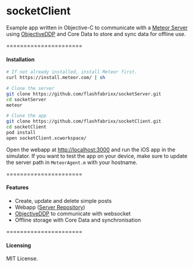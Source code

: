 socketClient
============

Example app written in Objective-C to communicate with a [Meteor Server](https://github.com/flashfabrixx/socketServer) using [ObjectiveDDP](https://github.com/boundsj/ObjectiveDDP) and Core Data to store and sync data for offline use.

======================
#### Installation

````sh
# If not already installed, install Meteor first. 
curl https://install.meteor.com/ | sh

# Clone the server
git clone https://github.com/flashfabrixx/socketServer.git
cd socketServer
meteor

# Clone the app
git clone https://github.com/flashfabrixx/socketClient.git
cd socketClient
pod install
open socketClient.xcworkspace/
````

Open the webapp at [http://localhost:3000](http://localhost:3000) and run the iOS app in the simulator. If you want to test the app on your device, make sure to update the server path in ``MeteorAgent.m`` with your hostname.

======================
#### Features

- Create, update and delete simple posts
- Webapp ([Server Repository](https://github.com/flashfabrixx/socketServer))
- [ObjectiveDDP](https://github.com/boundsj/ObjectiveDDP) to communicate with websocket
- Offline storage with Core Data and synchronisation

======================
#### Licensing  
MIT License.


